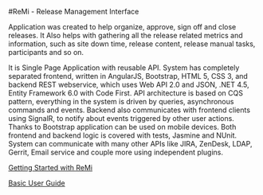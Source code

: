 #ReMi - Release Management Interface

Application was created to help organize, approve, sign off and close releases. It Also helps with gathering all the release related metrics and information, such as site down time, release content, release manual tasks, participants and so on. 

It is Single Page Application with reusable API. System has completely separated frontend, written in AngularJS, Bootstrap, HTML 5, CSS 3, and backend REST webservice, which uses Web API 2.0 and JSON, .NET 4.5, Entity Framework 6.0 with Code First. API architecture is based on CQS pattern, everything in the system is driven by queries, asynchronous commands and events. Backend also communicates with frontend clients using SignalR, to notify about events triggered by other user actions. Thanks to Bootstrap application can be used on mobile devices. Both frontend and backend logic is covered with tests, Jasmine and NUnit. System can communicate with many other APIs like JIRA, ZenDesk, LDAP, Gerrit, Email service and couple more using independent plugins.

[Getting Started with ReMi](https://github.com/wongatech/remi/wiki/Getting-Started)

[Basic User Guide](https://github.com/wongatech/remi/wiki/Basic-User-Guide)
